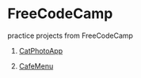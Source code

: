 # FreeCodeCamp

practice projects from FreeCodeCamp

1. [CatPhotoApp](https://catphotoapp-online.netlify.app)

2. [CafeMenu](https://cafe-menu-online.netlify.app)
